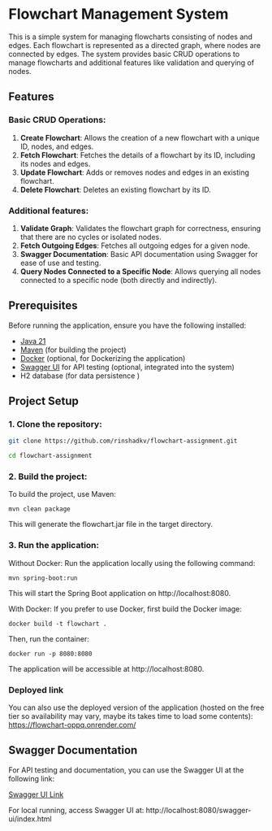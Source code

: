 # Flowchart Management System

This is a simple system for managing flowcharts consisting of nodes and edges. Each flowchart is represented as a directed
graph, where nodes are connected by edges. The system provides basic CRUD operations to manage flowcharts and additional
features like validation and querying of nodes.

## Features

### Basic CRUD Operations:

1. **Create Flowchart**: Allows the creation of a new flowchart with a unique ID, nodes, and edges.
2. **Fetch Flowchart**: Fetches the details of a flowchart by its ID, including its nodes and edges.
3. **Update Flowchart**: Adds or removes nodes and edges in an existing flowchart.
4. **Delete Flowchart**: Deletes an existing flowchart by its ID.

### Additional features:

1. **Validate Graph**: Validates the flowchart graph for correctness, ensuring that there are no cycles or isolated
   nodes.
2. **Fetch Outgoing Edges**: Fetches all outgoing edges for a given node.
3. **Swagger Documentation**: Basic API documentation using Swagger for ease of use and testing.
4. **Query Nodes Connected to a Specific Node**: Allows querying all nodes connected to a specific node (both directly
   and indirectly).

## Prerequisites

Before running the application, ensure you have the following installed:

- [Java 21](https://adoptopenjdk.net/)
- [Maven](https://maven.apache.org/) (for building the project)
- [Docker](https://www.docker.com/products/docker-desktop) (optional, for Dockerizing the application)
- [Swagger UI](https://swagger.io/tools/swagger-ui/) for API testing (optional, integrated into the system)
- H2 database (for data persistence )
  

## Project Setup

### 1. Clone the repository:

```bash
git clone https://github.com/rinshadkv/flowchart-assignment.git

cd flowchart-assignment
```

### 2. Build the project:

To build the project, use Maven:

```commandline
mvn clean package
```

This will generate the flowchart.jar file in the target directory.

### 3. Run the application:

Without Docker:
Run the application locally using the following command:

```commandline
mvn spring-boot:run
```

This will start the Spring Boot application on http://localhost:8080.

With Docker:
If you prefer to use Docker, first build the Docker image:

```commandline
docker build -t flowchart .
```

Then, run the container:

```commandline
docker run -p 8080:8080 
```

The application will be accessible at http://localhost:8080.

### Deployed link

You can also use the deployed version of the application (hosted on the free tier so  availability may vary, maybe its
takes time to load some contents):
https://flowchart-oppq.onrender.com/

## Swagger Documentation

For API testing and documentation, you can use the Swagger UI at the following link:

[Swagger UI Link](https://flowchart-oppq.onrender.com/swagger-ui/index.html)

For local running, access Swagger UI at: http://localhost:8080/swagger-ui/index.html
